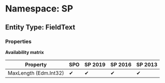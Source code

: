 # Namespace: SP

## Entity Type: FieldText

### Properties

**Availability matrix**

Property | SPO | SP 2019 | SP 2016 | SP 2013
----------|-----|---------|---------|--------
MaxLength (Edm.Int32) | ✔ | ✔ | ✔ | ✔

